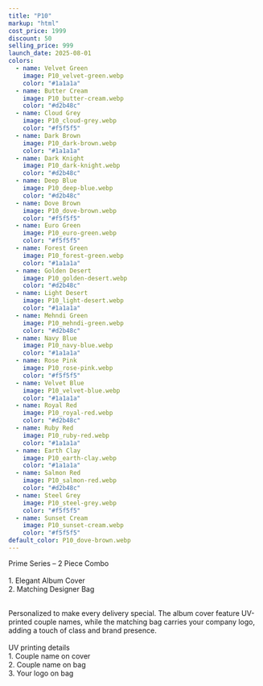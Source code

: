 ```yaml
---
title: "P10"
markup: "html"
cost_price: 1999
discount: 50
selling_price: 999
launch_date: 2025-08-01
colors:
  - name: Velvet Green
    image: P10_velvet-green.webp
    color: "#1a1a1a"
  - name: Butter Cream
    image: P10_butter-cream.webp
    color: "#d2b48c"
  - name: Cloud Grey
    image: P10_cloud-grey.webp
    color: "#f5f5f5"
  - name: Dark Brown
    image: P10_dark-brown.webp
    color: "#1a1a1a"
  - name: Dark Knight
    image: P10_dark-knight.webp
    color: "#d2b48c"
  - name: Deep Blue
    image: P10_deep-blue.webp
    color: "#d2b48c"
  - name: Dove Brown
    image: P10_dove-brown.webp
    color: "#f5f5f5"
  - name: Euro Green
    image: P10_euro-green.webp
    color: "#f5f5f5"
  - name: Forest Green
    image: P10_forest-green.webp
    color: "#1a1a1a"
  - name: Golden Desert
    image: P10_golden-desert.webp
    color: "#d2b48c"
  - name: Light Desert
    image: P10_light-desert.webp
    color: "#1a1a1a"
  - name: Mehndi Green
    image: P10_mehndi-green.webp
    color: "#d2b48c"
  - name: Navy Blue
    image: P10_navy-blue.webp
    color: "#1a1a1a"
  - name: Rose Pink
    image: P10_rose-pink.webp
    color: "#f5f5f5"
  - name: Velvet Blue
    image: P10_velvet-blue.webp
    color: "#1a1a1a"
  - name: Royal Red
    image: P10_royal-red.webp
    color: "#d2b48c"
  - name: Ruby Red
    image: P10_ruby-red.webp
    color: "#1a1a1a"
  - name: Earth Clay
    image: P10_earth-clay.webp
    color: "#1a1a1a"
  - name: Salmon Red
    image: P10_salmon-red.webp
    color: "#d2b48c"
  - name: Steel Grey
    image: P10_steel-grey.webp
    color: "#f5f5f5"
  - name: Sunset Cream
    image: P10_sunset-cream.webp
    color: "#f5f5f5"
default_color: P10_dove-brown.webp
---
```


Prime Series – 2 Piece Combo<br><br> <span class='text-b font-medium text-lime-300 mb-1'> 1. Elegant Album Cover<br> 2. Matching Designer Bag<br><br> </span> <div class='max-w-xl mx-auto'> Personalized to make every delivery special. The album cover feature UV-printed couple names, while the matching bag carries your company logo, adding a touch of class and brand presence. </div> <div class='max-w-xl mx-auto text-b font-medium text-lime-300 mb-1'> <br>UV printing details<br> </div> <span class='text-r mb-1'> 1. Couple name on cover<br> 2. Couple name on bag<br> 3. Your logo on bag<br> </span>

